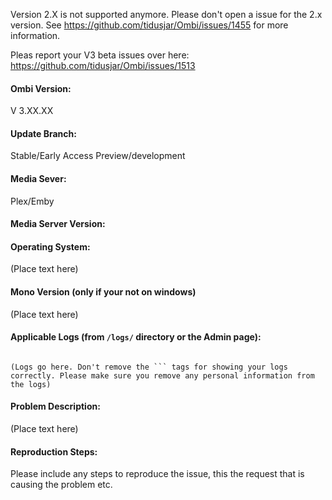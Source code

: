 



Version 2.X is not supported anymore. Please don't open a issue for the 2.x version.
See https://github.com/tidusjar/Ombi/issues/1455 for more information.


Pleas report your V3 beta issues over here: https://github.com/tidusjar/Ombi/issues/1513









<!--- 

!! Please use the Support / bug report template, otherwise we will close the Github issue !!

(Pleas submit a feature request over here: http://feathub.com/tidusjar/Ombi) 

--->

#### Ombi Version:

V 3.XX.XX

#### Update Branch:

Stable/Early Access Preview/development

#### Media Sever:

Plex/Emby

#### Media Server Version:

<!-- If appropriate --->

#### Operating System:

(Place text here)

#### Mono Version (only if your not on windows)

(Place text here)

#### Applicable Logs (from `/logs/` directory or the Admin page):

```

(Logs go here. Don't remove the ``` tags for showing your logs correctly. Please make sure you remove any personal information from the logs)

```

#### Problem Description:

(Place text here)

#### Reproduction Steps:

Please include any steps to reproduce the issue, this the request that is causing the problem etc.
